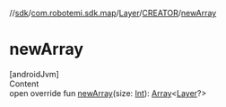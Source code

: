 //[sdk](../../../../index.md)/[com.robotemi.sdk.map](../../index.md)/[Layer](../index.md)/[CREATOR](index.md)/[newArray](new-array.md)



# newArray  
[androidJvm]  
Content  
open override fun [newArray](new-array.md)(size: [Int](https://kotlinlang.org/api/latest/jvm/stdlib/kotlin/-int/index.html)): [Array](https://kotlinlang.org/api/latest/jvm/stdlib/kotlin/-array/index.html)<[Layer](../index.md)?>  



